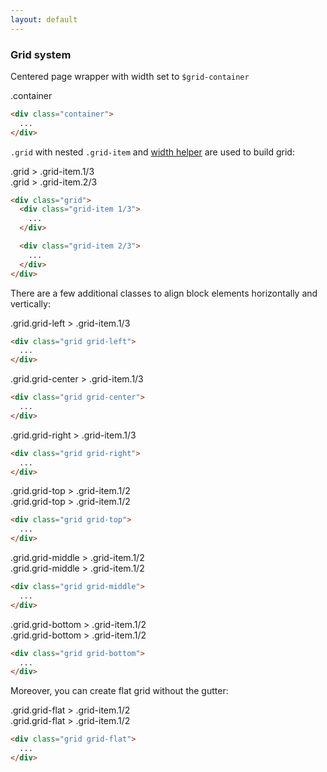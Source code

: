 ```yaml
---
layout: default
---
```


### Grid system

Centered page wrapper with width set to `$grid-container`

<div class="container grid-preview">
  .container
</div>

```html
<div class="container">
  ...
</div>
```

`.grid` with nested `.grid-item` and <a href="/spacing">width helper</a>
are used to build grid:

<div class="grid">
  <div class="grid-item 1/3">
    <div class="grid-preview">
      .grid > .grid-item.1/3
    </div>
  </div>

  <div class="grid-item 2/3">
    <div class="grid-preview">
      .grid > .grid-item.2/3
    </div>
  </div>
</div>

```html
<div class="grid">
  <div class="grid-item 1/3">
    ...
  </div>

  <div class="grid-item 2/3">
    ...
  </div>
</div>
```

There are a few additional classes to align block elements horizontally
and vertically:

<div class="grid grid-left">
  <div class="grid-item 1/3">
    <div class="grid-preview">
      .grid.grid-left > .grid-item.1/3
    </div>
  </div>
</div>

```html
<div class="grid grid-left">
  ...
</div>
```

<div class="grid grid-center">
  <div class="grid-item 1/3">
    <div class="grid-preview">
      .grid.grid-center > .grid-item.1/3
    </div>
  </div>
</div>

```html
<div class="grid grid-center">
  ...
</div>
```

<div class="grid grid-right">
  <div class="grid-item 1/3">
    <div class="grid-preview">
      .grid.grid-right > .grid-item.1/3
    </div>
  </div>
</div>

```html
<div class="grid grid-right">
  ...
</div>
```

<div class="grid grid-top">
  <div class="grid-item 1/2">
    <div class="grid-preview pv">
      .grid.grid-top > .grid-item.1/2
    </div>
  </div>
  <div class="grid-item 1/2">
    <div class="grid-preview">
      .grid.grid-top > .grid-item.1/2
    </div>
  </div>
</div>

```html
<div class="grid grid-top">
  ...
</div>
```

<div class="grid grid-middle">
  <div class="grid-item 1/2">
    <div class="grid-preview pv">
      .grid.grid-middle > .grid-item.1/2
    </div>
  </div>
  <div class="grid-item 1/2">
    <div class="grid-preview">
      .grid.grid-middle > .grid-item.1/2
    </div>
  </div>
</div>

```html
<div class="grid grid-middle">
  ...
</div>
```

<div class="grid grid-bottom">
  <div class="grid-item 1/2">
    <div class="grid-preview pv">
      .grid.grid-bottom > .grid-item.1/2
    </div>
  </div>
  <div class="grid-item 1/2">
    <div class="grid-preview">
      .grid.grid-bottom > .grid-item.1/2
    </div>
  </div>
</div>

```html
<div class="grid grid-bottom">
  ...
</div>
```

Moreover, you can create flat grid without the gutter:

<div class="grid grid-flat grid-preview pv">
  <div class="grid-item 1/2">
    <div class="grid-preview">
      .grid.grid-flat > .grid-item.1/2
    </div>
  </div>
  <div class="grid-item 1/2">
    <div class="grid-preview">
      .grid.grid-flat > .grid-item.1/2
    </div>
  </div>
</div>

```html
<div class="grid grid-flat">
  ...
</div>
```
